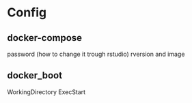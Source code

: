 # Config

## docker-compose

password (how to change it trough rstudio)
rversion and image

## docker_boot

WorkingDirectory
ExecStart
